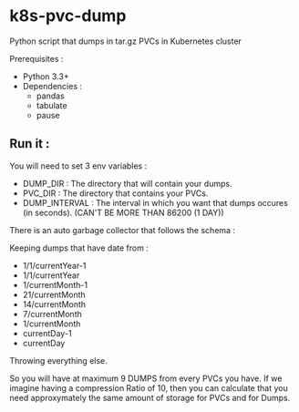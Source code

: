 # k8s-pvc-dump
Python script that dumps in tar.gz PVCs in Kubernetes cluster

Prerequisites :
* Python 3.3+
* Dependencies :
    * pandas
    * tabulate
    * pause

## Run it : 

You will need to set 3 env variables :
* DUMP_DIR : The directory that will contain your dumps.
* PVC_DIR : The directory that contains your PVCs.
* DUMP_INTERVAL : The interval in which you want that dumps occures (in seconds). (CAN'T BE MORE THAN 86200 (1 DAY))

There is an auto garbage collector that follows the schema :

Keeping dumps that have date from : 
- 1/1/currentYear-1
- 1/1/currentYear
- 1/currentMonth-1
- 21/currentMonth
- 14/currentMonth
- 7/currentMonth
- 1/currentMonth
- currentDay-1
- currentDay

Throwing everything else.

So you will have at maximum 9 DUMPS from every PVCs you have.
If we imagine having a compression Ratio of 10, then you can calculate that you need approxymately the same amount of storage for PVCs and for Dumps.